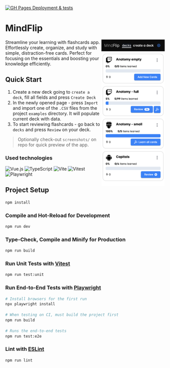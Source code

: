 [![GH Pages Deployment & tests ](https://github.com/viliusddd/mindflip/actions/workflows/deploy.yaml/badge.svg)](https://github.com/viliusddd/mindflip/actions/workflows/deploy.yaml)

# MindFlip

<img align=right width='200px' src="./screenshots/decks.png">

Streamline your learning with flashcards app. Effortlessly create, organize, and study with simple, distraction-free cards. Perfect for focusing on the essentials and boosting your knowledge efficiently.

## Quick Start

1. Create a new deck going to `create a deck`, fill all fields and press `Create Deck`
2. In the newly opened page - press `Import` and import one of the `.CSV` files from the project `examples` directory. It will populate current deck with data.
3. To start reviewing flashcards - go back to `decks` and press `Review` on your deck.
> Optionally check-out `screenshots/` on repo for quick preview of the app.

### Used technologies
![Vue.js](https://img.shields.io/badge/vuejs-%2335495e.svg?style=flat&logo=vuedotjs)
![TypeScript](https://shields.io/badge/TypeScript-3178C6?logo=TypeScript&logoColor=FFF&style=flat)
![Vite](https://img.shields.io/badge/-Vite-646CFF?style=flat&logo=vite&logoColor=white)
![Vitest](https://img.shields.io/badge/-Vitest-6E9F18?style=flat&logo=vitest&logoColor=white)
![Playwright](https://img.shields.io/badge/-Playwright-2EAD33?style=flat&logo=playwright&logoColor=white)

## Project Setup

```sh
npm install
```


### Compile and Hot-Reload for Development

```sh
npm run dev
```

### Type-Check, Compile and Minify for Production

```sh
npm run build
```

### Run Unit Tests with [Vitest](https://vitest.dev/)

```sh
npm run test:unit
```

### Run End-to-End Tests with [Playwright](https://playwright.dev)

```sh
# Install browsers for the first run
npx playwright install

# When testing on CI, must build the project first
npm run build

# Runs the end-to-end tests
npm run test:e2e
```

### Lint with [ESLint](https://eslint.org/)

```sh
npm run lint
```
